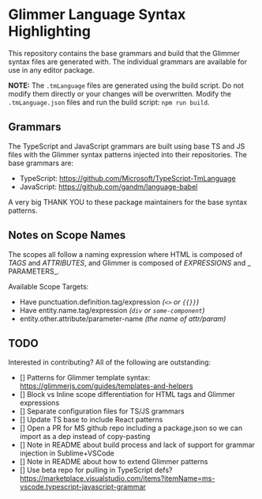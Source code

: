 # Glimmer Language Syntax Highlighting
This repository contains the base grammars and build that the Glimmer syntax files
are generated with. The individual grammars are available for use in any editor
package.

**NOTE:** The `.tmLanguage` files are generated using the build script. Do not modify
them directly or your changes will be overwritten. Modify the `.tmLanguage.json`
files and run the build script: `npm run build`.

## Grammars
The TypeScript and JavaScript grammars are built using base TS and JS files with the
Glimmer syntax patterns injected into their repositories. The base grammars are:
- TypeScript: https://github.com/Microsoft/TypeScript-TmLanguage
- JavaScript: https://github.com/gandm/language-babel

A very big THANK YOU to these package maintainers for the base syntax patterns.

## Notes on Scope Names
The scopes all follow a naming expression where HTML is composed of _TAGS_ and
_ATTRIBUTES_, and Glimmer is composed of _EXPRESSIONS_ and _ PARAMETERS_.

Available Scope Targets:
- Have punctuation.definition.tag/expression _(`<>` or `{{}}`)_
- Have entity.name.tag/expression _(`div` or `some-component`)_
- entity.other.attribute/parameter-name _(the name of attr/param)_

## TODO
Interested in contributing? All of the following are outstanding:
- [] Patterns for Glimmer template syntax: https://glimmerjs.com/guides/templates-and-helpers
- [] Block vs Inline scope differentiation for HTML tags and Glimmer expressions
- [] Separate configuration files for TS/JS grammars
- [] Update TS base to include React patterns
- [] Open a PR for MS github repo including a package.json so we can import as a dep
  instead of copy-pasting
- [] Note in README about build process and lack of support for grammar injection in
  Sublime+VSCode
- [] Note in README about how to extend Glimmer patterns
- [] Use beta repo for pulling in TypeScript defs? https://marketplace.visualstudio.com/items?itemName=ms-vscode.typescript-javascript-grammar